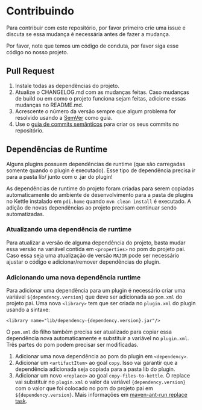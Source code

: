 # Contribuindo

Para contribuir com este repositório, por favor primeiro crie uma issue e discuta se essa mudança é necessária antes de fazer a mudança. 

Por favor, note que temos um código de conduta, por favor siga esse código no nosso projeto.

## Pull Request

1. Instale todas as dependências do projeto.
2. Atualize o CHANGELOG.md com as mudanças feitas. Caso mudanças de build ou em como o projeto funciona sejam feitas, adicione essas mudanças no README.md.
3. Acrescente o número da versão sempre que algum problema for resolvido usando a [SemVer](http://semver.org/) como guia.
4. Use o [guia de commits semânticos](https://seesparkbox.com/foundry/semantic_commit_messages) para criar os seus commits no repositório.

## Dependências de Runtime

Alguns plugins possuem dependências de runtime (que são carregadas somente quando o plugin é executado). Esse tipo de dependência precisa ir para a pasta lib/ junto com o .jar do plugin!

As dependências de runtime do projeto foram criadas para serem copiadas automaticamente do ambiente de desenvolvimento para a pasta de plugins no Kettle instalado em ``pdi.home`` quando ``mvn clean install`` é executado. A adição de novas dependências ao projeto precisam continuar sendo automatizadas.

### Atualizando uma dependência de runtime

Para atualizar a versão de alguma dependência do projeto, basta mudar essa versão na variável contida em ``<properties>`` no pom do projeto pai. Caso essa seja uma atualização de versão ``MAJOR`` pode ser necessário ajustar o código e adicionar/remover dependências do plugin. 

### Adicionando uma nova dependência runtime

Para adicionar uma dependência para um plugin é necessário criar uma variável ``${dependency.version}`` que deve ser adicionada ao ``pom.xml`` do projeto pai. Uma nova ``<library>`` tem que ser criada no ``plugin.xml`` do plugin usando a sintaxe:

```
<library name="lib/dependency-{dependency.version}.jar"/>
```

O ``pom.xml`` do filho também precisa ser atualizado para copiar essa dependência nova automaticamente e substituir a variável no ``plugin.xml``. Três partes do pom podem precisar ser modificadas.

1. Adicionar uma nova dependência ao pom do plugin em ``<dependency>``.
2. Adicionar um ``<artifactItem>`` ao goal ``copy``. Isso vai garantir que a dependência adicionada seja copiada para a pasta lib do plugin. 
2. Adicionar um novo ``<replace>`` ao goal ``copy-files-to-kettle``. O replace vai substituir no ``plugin.xml`` o valor da variável ``{dependency.version}`` com o valor que foi colocado no pom do projeto pai em ``${dependency.version}``. Mais informações em [maven-ant-run replace task](https://ant.apache.org/manual/Tasks/replace.html).
